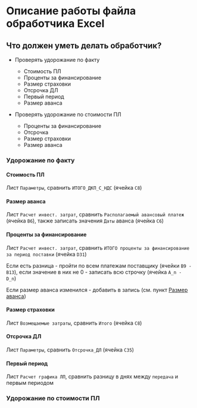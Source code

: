 # Описание работы файла обработчика Excel

## Что должен уметь делать обработчик?

- Проверять удорожание по факту

    - Стоимость ПЛ
    - Проценты за финансирование
    - Размер страховки
    - Отсрочка ДЛ
    - Первый период
    - Размер аванса

- Проверять удорожание по стоимости ПЛ

    - Проценты за финансирование
    - Отсрочка
    - Размер страховки
    - Размер аванса

### Удорожание по факту

#### Стоимость ПЛ

Лист `Параметры`, сравнить `ИТОГО_ДКП_С_НДС` (ячейка `C8`)

#### Размер аванса

Лист `Расчет инвест. затрат`, сравнить `Располагаемый авансовый платеж` (ячейка `B6`), также записать значения `Даты` аванса (ячейка `C6`)

#### Проценты за финансирование

Лист `Расчет инвест. затрат`, сравнить `ИТОГО проценты за финансирование за период поставки` (ячейка `D31`)

Если есть разница - пройти по всем платежам поставщику (ячейки `B9 - B13`), если значение в них не 0 - записать всю строчку (ячейка `A_n - D_n`)

Если размер аванса изменился - добавить в запись (см. пункт [Размер аванса](#Размер-аванса))

#### Размер страховки

Лист `Возмещаемые затраты`, сравнить `Итого` (ячейка `C8`)

#### Отсрочка ДЛ

Лист `Параметры`, сравнить `Отсрочка_ДЛ` (ячейка `C35`)

#### Первый период

Лист `Расчет графика ЛП`, сравнить разницу в днях между `передача` и первым периодом

### Удорожание по стоимости ПЛ
